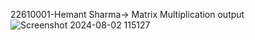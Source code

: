 22610001-Hemant Sharma-> Matrix Multiplication output
![Screenshot 2024-08-02 115127](https://github.com/user-attachments/assets/173d61c0-188d-4658-9dca-239aee4d5b5a)
